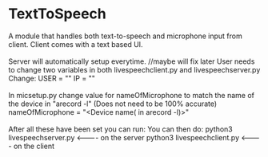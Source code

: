 # TextToSpeech
A module that handles both text-to-speech and microphone input from client. Client comes with a text based UI.
<br>
<br>
Server will automatically setup everytime. //maybe will fix later
User needs to change two variables in both livespeechclient.py and livespeechserver.py
Change:
USER = "<username>"
IP = "<ip address>"
<br>
<br>
In micsetup.py change value for nameOfMicrophone to match the name of the device in "arecord -l" (Does not need to be 100% accurate)
nameOfMicrophone = "<Device name( in arecord -l)>"  
<br>
After all these have been set you can run:
You can then do:
python3 livespeechserver.py    <----  on the server
python3 livespeechclient.py    <----  on the client
<br>
